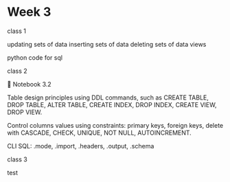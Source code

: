# Week 3

class 1

updating sets of data
inserting sets of data
deleting sets of data
views

python code for sql


class 2

 📔 Notebook 3.2

Table design principles using DDL commands, such as CREATE TABLE, DROP TABLE, ALTER TABLE, CREATE INDEX, DROP INDEX, CREATE VIEW, DROP VIEW.

Control columns values using constraints: primary keys, foreign keys, delete with CASCADE, CHECK, UNIQUE, NOT NULL, AUTOINCREMENT.


CLI SQL: .mode, .import, .headers, .output, .schema

class 3 

test
